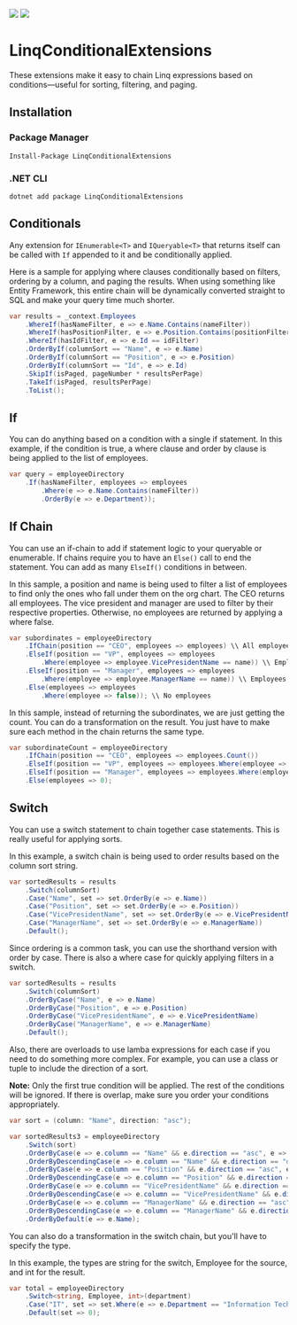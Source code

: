 [![](https://img.shields.io/nuget/v/LinqConditionalExtensions.svg)](https://www.nuget.org/packages/LinqConditionalExtensions) [![](https://img.shields.io/nuget/vpre/LinqConditionalExtensions.svg)](https://www.nuget.org/packages/LinqConditionalExtensions)

# LinqConditionalExtensions
These extensions make it easy to chain Linq expressions based on conditions—useful for sorting, filtering, and paging.

## Installation
### Package Manager
`Install-Package LinqConditionalExtensions`

### .NET CLI
`dotnet add package LinqConditionalExtensions`

## Conditionals
Any extension for `IEnumerable<T>` and `IQueryable<T>` that returns itself can be called with `If` appended to it and be conditionally applied.

Here is a sample for applying where clauses conditionally based on filters, ordering by a column, and paging the results. When using something like Entity Framework, this entire chain will be dynamically converted straight to SQL and make your query time much shorter.
```csharp
var results = _context.Employees
	.WhereIf(hasNameFilter, e => e.Name.Contains(nameFilter))
	.WhereIf(hasPositionFilter, e => e.Position.Contains(positionFilter))
	.WhereIf(hasIdFilter, e => e.Id == idFilter)
	.OrderByIf(columnSort == "Name", e => e.Name)
	.OrderByIf(columnSort == "Position", e => e.Position)
	.OrderByIf(columnSort == "Id", e => e.Id)
	.SkipIf(isPaged, pageNumber * resultsPerPage)
	.TakeIf(isPaged, resultsPerPage)
	.ToList();
```

## If
You can do anything based on a condition with a single if statement. In this example, if the condition is true, a where clause and order by clause is being applied to the list of employees.

```csharp
var query = employeeDirectory
    .If(hasNameFilter, employees => employees
        .Where(e => e.Name.Contains(nameFilter))
        .OrderBy(e => e.Department));
```

## If Chain
You can use an if-chain to add if statement logic to your queryable or enumerable. If chains require you to have an `Else()` call to end the statement. You can add as many `ElseIf()` conditions in between.

In this sample, a position and name is being used to filter a list of employees to find only the ones who fall under them on the org chart. The CEO returns all employees. The vice president and manager are used to filter by their respective properties. Otherwise, no employees are returned by applying a where false.

```csharp
var subordinates = employeeDirectory
	.IfChain(position == "CEO", employees => employees) \\ All employees are under the CEO
	.ElseIf(position == "VP", employees => employees
		.Where(employee => employee.VicePresidentName == name))	\\ Employees that have a vice president with the passed name
	.ElseIf(position == "Manager", employees => employees
		.Where(employee => employee.ManagerName == name)) \\ Employees that have a manager with the passed name
	.Else(employees => employees
		.Where(employee => false)); \\ No employees
```

In this sample, instead of returning the subordinates, we are just getting the count. You can do a transformation on the result. You just have to make sure each method in the chain returns the same type.

```csharp
var subordinateCount = employeeDirectory
	.IfChain(position == "CEO", employees => employees.Count())
	.ElseIf(position == "VP", employees => employees.Where(employee => employee.VicePresidentName == name).Count())
	.ElseIf(position == "Manager", employees => employees.Where(employee => employee.ManagerName == name).Count())
	.Else(employees => 0);
```

## Switch
You can use a switch statement to chain together case statements. This is really useful for applying sorts.

In this example, a switch chain is being used to order results based on the column sort string.

```csharp
var sortedResults = results
	.Switch(columnSort)
	.Case("Name", set => set.OrderBy(e => e.Name))
	.Case("Position", set => set.OrderBy(e => e.Position))
	.Case("VicePresidentName", set => set.OrderBy(e => e.VicePresidentName))
	.Case("ManagerName", set => set.OrderBy(e => e.ManagerName))
	.Default();
```

Since ordering is a common task, you can use the shorthand version with order by case. There is also a where case for quickly applying filters in a switch.

```csharp
var sortedResults = results
    .Switch(columnSort)
    .OrderByCase("Name", e => e.Name)
    .OrderByCase("Position", e => e.Position)
    .OrderByCase("VicePresidentName", e => e.VicePresidentName)
    .OrderByCase("ManagerName", e => e.ManagerName)
    .Default();
```

Also, there are overloads to use lamba expressions for each case if you need to do something more complex. For example, you can use a class or tuple to include the direction of a sort.

**Note:** Only the first true condition will be applied. The rest of the conditions will be ignored. If there is overlap, make sure you order your conditions appropriately.

```csharp
var sort = (column: "Name", direction: "asc");

var sortedResults3 = employeeDirectory
    .Switch(sort)
    .OrderByCase(e => e.column == "Name" && e.direction == "asc", e => e.Name)
    .OrderByDescendingCase(e => e.column == "Name" && e.direction == "desc", e => e.Name)
    .OrderByCase(e => e.column == "Position" && e.direction == "asc", e => e.Position)
    .OrderByDescendingCase(e => e.column == "Position" && e.direction == "desc", e => e.Position)
    .OrderByCase(e => e.column == "VicePresidentName" && e.direction == "asc", e => e.VicePresidentName)
    .OrderByDescendingCase(e => e.column == "VicePresidentName" && e.direction == "desc", e => e.VicePresidentName)
    .OrderByCase(e => e.column == "ManagerName" && e.direction == "asc", e => e.VicePresidentName)
    .OrderByDescendingCase(e => e.column == "ManagerName" && e.direction == "desc", e => e.VicePresidentName)
    .OrderByDefault(e => e.Name);
```

You can also do a transformation in the switch chain, but you'll have to specify the type.

In this example, the types are string for the switch, Employee for the source, and int for the result.

```csharp
var total = employeeDirectory
	.Switch<string, Employee, int>(department)
	.Case("IT", set => set.Where(e => e.Department == "Information Technology").Count())
	.Default(set => 0);
```
